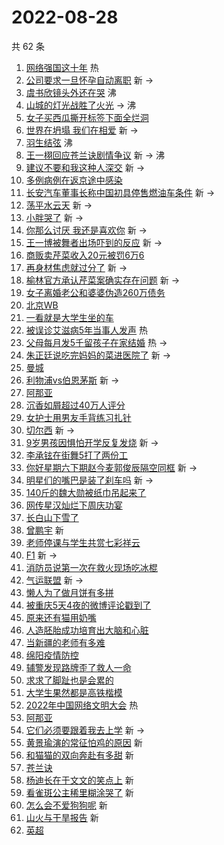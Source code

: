 # 2022-08-28

共 62 条

<!-- BEGIN -->
<!-- 最后更新时间 Sun Aug 28 2022 02:19:37 GMT+0800 (China Standard Time) -->

1. [网络强国这十年](https://s.weibo.com//weibo?q=%23%E7%BD%91%E7%BB%9C%E5%BC%BA%E5%9B%BD%E8%BF%99%E5%8D%81%E5%B9%B4%23&Refer=new_time)
   热
1. [公司要求一旦怀孕自动离职](https://s.weibo.com//weibo?q=%23%E5%85%AC%E5%8F%B8%E8%A6%81%E6%B1%82%E4%B8%80%E6%97%A6%E6%80%80%E5%AD%95%E8%87%AA%E5%8A%A8%E7%A6%BB%E8%81%8C%23&Refer=top)
   新 ->
1. [虞书欣镜头外还在哭](https://s.weibo.com//weibo?q=%23%E8%99%9E%E4%B9%A6%E6%AC%A3%E9%95%9C%E5%A4%B4%E5%A4%96%E8%BF%98%E5%9C%A8%E5%93%AD%23&Refer=top)
   沸
1. [山城的灯光战胜了火光](https://s.weibo.com//weibo?q=%23%E5%B1%B1%E5%9F%8E%E7%9A%84%E7%81%AF%E5%85%89%E6%88%98%E8%83%9C%E4%BA%86%E7%81%AB%E5%85%89%23&Refer=top)
   -> 沸
1. [女子买西瓜撕开标签下面全烂洞](https://s.weibo.com//weibo?q=%23%E5%A5%B3%E5%AD%90%E4%B9%B0%E8%A5%BF%E7%93%9C%E6%92%95%E5%BC%80%E6%A0%87%E7%AD%BE%E4%B8%8B%E9%9D%A2%E5%85%A8%E7%83%82%E6%B4%9E%23&Refer=top)
1. [世界在坍塌 我们在相爱](https://s.weibo.com//weibo?q=%E4%B8%96%E7%95%8C%E5%9C%A8%E5%9D%8D%E5%A1%8C%20%E6%88%91%E4%BB%AC%E5%9C%A8%E7%9B%B8%E7%88%B1&Refer=top)
   新 ->
1. [羽生结弦](https://s.weibo.com//weibo?q=%23%E7%BE%BD%E7%94%9F%E7%BB%93%E5%BC%A6%23&Refer=top)
   沸
1. [王一栩回应苍兰诀剧情争议](https://s.weibo.com//weibo?q=%23%E7%8E%8B%E4%B8%80%E6%A0%A9%E5%9B%9E%E5%BA%94%E8%8B%8D%E5%85%B0%E8%AF%80%E5%89%A7%E6%83%85%E4%BA%89%E8%AE%AE%23&Refer=top)
   新 -> 沸
1. [建议不要和我这种人深交](https://s.weibo.com//weibo?q=%23%E5%BB%BA%E8%AE%AE%E4%B8%8D%E8%A6%81%E5%92%8C%E6%88%91%E8%BF%99%E7%A7%8D%E4%BA%BA%E6%B7%B1%E4%BA%A4%23&Refer=top)
   新 ->
1. [多例病例在返京途中感染](https://s.weibo.com//weibo?q=%23%E5%A4%9A%E4%BE%8B%E7%97%85%E4%BE%8B%E5%9C%A8%E8%BF%94%E4%BA%AC%E9%80%94%E4%B8%AD%E6%84%9F%E6%9F%93%23&Refer=top)
1. [长安汽车董事长称中国初具停售燃油车条件](https://s.weibo.com//weibo?q=%23%E9%95%BF%E5%AE%89%E6%B1%BD%E8%BD%A6%E8%91%A3%E4%BA%8B%E9%95%BF%E7%A7%B0%E4%B8%AD%E5%9B%BD%E5%88%9D%E5%85%B7%E5%81%9C%E5%94%AE%E7%87%83%E6%B2%B9%E8%BD%A6%E6%9D%A1%E4%BB%B6%23&Refer=top)
   新 ->
1. [荡平水云天](https://s.weibo.com//weibo?q=%E8%8D%A1%E5%B9%B3%E6%B0%B4%E4%BA%91%E5%A4%A9&Refer=top)
   新 ->
1. [小胖哭了](https://s.weibo.com//weibo?q=%23%E5%B0%8F%E8%83%96%E5%93%AD%E4%BA%86%23&Refer=top)
   新 ->
1. [你那么讨厌 我还是喜欢你](https://s.weibo.com//weibo?q=%E4%BD%A0%E9%82%A3%E4%B9%88%E8%AE%A8%E5%8E%8C%20%E6%88%91%E8%BF%98%E6%98%AF%E5%96%9C%E6%AC%A2%E4%BD%A0&Refer=top)
   新 ->
1. [王一博被舞者出场吓到的反应](https://s.weibo.com//weibo?q=%23%E7%8E%8B%E4%B8%80%E5%8D%9A%E8%A2%AB%E8%88%9E%E8%80%85%E5%87%BA%E5%9C%BA%E5%90%93%E5%88%B0%E7%9A%84%E5%8F%8D%E5%BA%94%23&Refer=top)
   新 ->
1. [商贩卖芹菜收入20元被罚6万6](https://s.weibo.com//weibo?q=%23%E5%95%86%E8%B4%A9%E5%8D%96%E8%8A%B9%E8%8F%9C%E6%94%B6%E5%85%A520%E5%85%83%E8%A2%AB%E7%BD%9A6%E4%B8%876%23&Refer=top)
1. [再身材焦虑就过分了](https://s.weibo.com//weibo?q=%23%E5%86%8D%E8%BA%AB%E6%9D%90%E7%84%A6%E8%99%91%E5%B0%B1%E8%BF%87%E5%88%86%E4%BA%86%23&Refer=top)
   新 ->
1. [榆林官方承认芹菜案确实存在问题](https://s.weibo.com//weibo?q=%23%E6%A6%86%E6%9E%97%E5%AE%98%E6%96%B9%E6%89%BF%E8%AE%A4%E8%8A%B9%E8%8F%9C%E6%A1%88%E7%A1%AE%E5%AE%9E%E5%AD%98%E5%9C%A8%E9%97%AE%E9%A2%98%23&Refer=top)
   新 ->
1. [女子离婚老公和婆婆伪造260万债务](https://s.weibo.com//weibo?q=%23%E5%A5%B3%E5%AD%90%E7%A6%BB%E5%A9%9A%E8%80%81%E5%85%AC%E5%92%8C%E5%A9%86%E5%A9%86%E4%BC%AA%E9%80%A0260%E4%B8%87%E5%80%BA%E5%8A%A1%23&Refer=top)
1. [北京WB](https://s.weibo.com//weibo?q=%E5%8C%97%E4%BA%ACWB&Refer=top)
1. [一看就是大学生坐的车](https://s.weibo.com//weibo?q=%23%E4%B8%80%E7%9C%8B%E5%B0%B1%E6%98%AF%E5%A4%A7%E5%AD%A6%E7%94%9F%E5%9D%90%E7%9A%84%E8%BD%A6%23&Refer=top)
1. [被误诊艾滋病5年当事人发声](https://s.weibo.com//weibo?q=%23%E8%A2%AB%E8%AF%AF%E8%AF%8A%E8%89%BE%E6%BB%8B%E7%97%855%E5%B9%B4%E5%BD%93%E4%BA%8B%E4%BA%BA%E5%8F%91%E5%A3%B0%23&Refer=top)
   热
1. [父母每月发5千留孩子在家结婚](https://s.weibo.com//weibo?q=%23%E7%88%B6%E6%AF%8D%E6%AF%8F%E6%9C%88%E5%8F%915%E5%8D%83%E7%95%99%E5%AD%A9%E5%AD%90%E5%9C%A8%E5%AE%B6%E7%BB%93%E5%A9%9A%23&Refer=top)
   热 ->
1. [朱正廷说吃完妈妈的菜进医院了](https://s.weibo.com//weibo?q=%23%E6%9C%B1%E6%AD%A3%E5%BB%B7%E8%AF%B4%E5%90%83%E5%AE%8C%E5%A6%88%E5%A6%88%E7%9A%84%E8%8F%9C%E8%BF%9B%E5%8C%BB%E9%99%A2%E4%BA%86%23&Refer=top)
   新 ->
1. [曼城](https://s.weibo.com//weibo?q=%E6%9B%BC%E5%9F%8E&Refer=top)
1. [利物浦vs伯恩茅斯](https://s.weibo.com//weibo?q=%23%E5%88%A9%E7%89%A9%E6%B5%A6vs%E4%BC%AF%E6%81%A9%E8%8C%85%E6%96%AF%23&Refer=top)
   新 ->
1. [阿那亚](https://s.weibo.com//weibo?q=%23%E9%98%BF%E9%82%A3%E4%BA%9A%23&Refer=top)
1. [沉香如屑超过40万人评分](https://s.weibo.com//weibo?q=%23%E6%B2%89%E9%A6%99%E5%A6%82%E5%B1%91%E8%B6%85%E8%BF%8740%E4%B8%87%E4%BA%BA%E8%AF%84%E5%88%86%23&Refer=top)
1. [女护士用男友手背练习扎针](https://s.weibo.com//weibo?q=%23%E5%A5%B3%E6%8A%A4%E5%A3%AB%E7%94%A8%E7%94%B7%E5%8F%8B%E6%89%8B%E8%83%8C%E7%BB%83%E4%B9%A0%E6%89%8E%E9%92%88%23&Refer=top)
1. [切尔西](https://s.weibo.com//weibo?q=%E5%88%87%E5%B0%94%E8%A5%BF&Refer=top) 新
   ->
1. [9岁男孩因惧怕开学反复发烧](https://s.weibo.com//weibo?q=%239%E5%B2%81%E7%94%B7%E5%AD%A9%E5%9B%A0%E6%83%A7%E6%80%95%E5%BC%80%E5%AD%A6%E5%8F%8D%E5%A4%8D%E5%8F%91%E7%83%A7%23&Refer=top)
   新 ->
1. [李承铉在街舞5打了两份工](https://s.weibo.com//weibo?q=%23%E6%9D%8E%E6%89%BF%E9%93%89%E5%9C%A8%E8%A1%97%E8%88%9E5%E6%89%93%E4%BA%86%E4%B8%A4%E4%BB%BD%E5%B7%A5%23&Refer=top)
1. [你好星期六下期赵今麦郭俊辰隔空同框](https://s.weibo.com//weibo?q=%23%E4%BD%A0%E5%A5%BD%E6%98%9F%E6%9C%9F%E5%85%AD%E4%B8%8B%E6%9C%9F%E8%B5%B5%E4%BB%8A%E9%BA%A6%E9%83%AD%E4%BF%8A%E8%BE%B0%E9%9A%94%E7%A9%BA%E5%90%8C%E6%A1%86%23&Refer=top)
   新 ->
1. [明星们的嘴巴是装了刹车吗](https://s.weibo.com//weibo?q=%23%E6%98%8E%E6%98%9F%E4%BB%AC%E7%9A%84%E5%98%B4%E5%B7%B4%E6%98%AF%E8%A3%85%E4%BA%86%E5%88%B9%E8%BD%A6%E5%90%97%23&Refer=top)
   新 ->
1. [140斤的魏大勋被纸巾吊起来了](https://s.weibo.com//weibo?q=%23140%E6%96%A4%E7%9A%84%E9%AD%8F%E5%A4%A7%E5%8B%8B%E8%A2%AB%E7%BA%B8%E5%B7%BE%E5%90%8A%E8%B5%B7%E6%9D%A5%E4%BA%86%23&Refer=top)
1. [网传星汉灿烂下周庆功宴](https://s.weibo.com//weibo?q=%23%E7%BD%91%E4%BC%A0%E6%98%9F%E6%B1%89%E7%81%BF%E7%83%82%E4%B8%8B%E5%91%A8%E5%BA%86%E5%8A%9F%E5%AE%B4%23&Refer=top)
1. [长白山下雪了](https://s.weibo.com//weibo?q=%23%E9%95%BF%E7%99%BD%E5%B1%B1%E4%B8%8B%E9%9B%AA%E4%BA%86%23&Refer=top)
1. [曾鹏宇](https://s.weibo.com//weibo?q=%E6%9B%BE%E9%B9%8F%E5%AE%87&Refer=top) 新
1. [老师停课与学生共赏七彩祥云](https://s.weibo.com//weibo?q=%23%E8%80%81%E5%B8%88%E5%81%9C%E8%AF%BE%E4%B8%8E%E5%AD%A6%E7%94%9F%E5%85%B1%E8%B5%8F%E4%B8%83%E5%BD%A9%E7%A5%A5%E4%BA%91%23&Refer=top)
1. [F1](https://s.weibo.com//weibo?q=F1&Refer=top) 新 ->
1. [消防员说第一次在救火现场吃冰棍](https://s.weibo.com//weibo?q=%23%E6%B6%88%E9%98%B2%E5%91%98%E8%AF%B4%E7%AC%AC%E4%B8%80%E6%AC%A1%E5%9C%A8%E6%95%91%E7%81%AB%E7%8E%B0%E5%9C%BA%E5%90%83%E5%86%B0%E6%A3%8D%23&Refer=top)
1. [气运联盟](https://s.weibo.com//weibo?q=%E6%B0%94%E8%BF%90%E8%81%94%E7%9B%9F&Refer=top)
   新 ->
1. [懒人为了做月饼有多拼](https://s.weibo.com//weibo?q=%23%E6%87%92%E4%BA%BA%E4%B8%BA%E4%BA%86%E5%81%9A%E6%9C%88%E9%A5%BC%E6%9C%89%E5%A4%9A%E6%8B%BC%23&Refer=top)
1. [被重庆5天4夜的微博评论戳到了](https://s.weibo.com//weibo?q=%23%E8%A2%AB%E9%87%8D%E5%BA%865%E5%A4%A94%E5%A4%9C%E7%9A%84%E5%BE%AE%E5%8D%9A%E8%AF%84%E8%AE%BA%E6%88%B3%E5%88%B0%E4%BA%86%23&Refer=top)
1. [原来还有猫用奶嘴](https://s.weibo.com//weibo?q=%23%E5%8E%9F%E6%9D%A5%E8%BF%98%E6%9C%89%E7%8C%AB%E7%94%A8%E5%A5%B6%E5%98%B4%23&Refer=top)
1. [人造胚胎成功培育出大脑和心脏](https://s.weibo.com//weibo?q=%23%E4%BA%BA%E9%80%A0%E8%83%9A%E8%83%8E%E6%88%90%E5%8A%9F%E5%9F%B9%E8%82%B2%E5%87%BA%E5%A4%A7%E8%84%91%E5%92%8C%E5%BF%83%E8%84%8F%23&Refer=top)
1. [当新疆的老师有多难](https://s.weibo.com//weibo?q=%23%E5%BD%93%E6%96%B0%E7%96%86%E7%9A%84%E8%80%81%E5%B8%88%E6%9C%89%E5%A4%9A%E9%9A%BE%23&Refer=top)
1. [绵阳疫情防控](https://s.weibo.com//weibo?q=%23%E7%BB%B5%E9%98%B3%E7%96%AB%E6%83%85%E9%98%B2%E6%8E%A7%23&Refer=top)
1. [辅警发现路牌歪了救人一命](https://s.weibo.com//weibo?q=%23%E8%BE%85%E8%AD%A6%E5%8F%91%E7%8E%B0%E8%B7%AF%E7%89%8C%E6%AD%AA%E4%BA%86%E6%95%91%E4%BA%BA%E4%B8%80%E5%91%BD%23&Refer=top)
1. [求求了脚趾也是会累的](https://s.weibo.com//weibo?q=%E6%B1%82%E6%B1%82%E4%BA%86%E8%84%9A%E8%B6%BE%E4%B9%9F%E6%98%AF%E4%BC%9A%E7%B4%AF%E7%9A%84&Refer=top)
1. [大学生果然都是高铁楷模](https://s.weibo.com//weibo?q=%23%E5%A4%A7%E5%AD%A6%E7%94%9F%E6%9E%9C%E7%84%B6%E9%83%BD%E6%98%AF%E9%AB%98%E9%93%81%E6%A5%B7%E6%A8%A1%23&Refer=top)
1. [2022年中国网络文明大会](https://s.weibo.com//weibo?q=%232022%E5%B9%B4%E4%B8%AD%E5%9B%BD%E7%BD%91%E7%BB%9C%E6%96%87%E6%98%8E%E5%A4%A7%E4%BC%9A%23&Refer=new_time)
   热
1. [阿那亚](https://s.weibo.com//weibo?q=%E9%98%BF%E9%82%A3%E4%BA%9A&Refer=top)
1. [它们必须要跟着我去上学](https://s.weibo.com//weibo?q=%23%E5%AE%83%E4%BB%AC%E5%BF%85%E9%A1%BB%E8%A6%81%E8%B7%9F%E7%9D%80%E6%88%91%E5%8E%BB%E4%B8%8A%E5%AD%A6%23&Refer=top)
   新 ->
1. [黄景瑜演的常征怕鸡的原因](https://s.weibo.com//weibo?q=%23%E9%BB%84%E6%99%AF%E7%91%9C%E6%BC%94%E7%9A%84%E5%B8%B8%E5%BE%81%E6%80%95%E9%B8%A1%E7%9A%84%E5%8E%9F%E5%9B%A0%23&Refer=top)
   新
1. [和猫猫的双向奔赴有多甜](https://s.weibo.com//weibo?q=%23%E5%92%8C%E7%8C%AB%E7%8C%AB%E7%9A%84%E5%8F%8C%E5%90%91%E5%A5%94%E8%B5%B4%E6%9C%89%E5%A4%9A%E7%94%9C%23&Refer=top)
   新
1. [苍兰诀](https://s.weibo.com//weibo?q=%E8%8B%8D%E5%85%B0%E8%AF%80&Refer=top)
1. [杨迪长在于文文的笑点上](https://s.weibo.com//weibo?q=%23%E6%9D%A8%E8%BF%AA%E9%95%BF%E5%9C%A8%E4%BA%8E%E6%96%87%E6%96%87%E7%9A%84%E7%AC%91%E7%82%B9%E4%B8%8A%23&Refer=top)
   新
1. [看雀斑公主稀里糊涂哭了](https://s.weibo.com//weibo?q=%23%E7%9C%8B%E9%9B%80%E6%96%91%E5%85%AC%E4%B8%BB%E7%A8%80%E9%87%8C%E7%B3%8A%E6%B6%82%E5%93%AD%E4%BA%86%23&Refer=top)
   新
1. [怎么会不爱狗狗呢](https://s.weibo.com//weibo?q=%23%E6%80%8E%E4%B9%88%E4%BC%9A%E4%B8%8D%E7%88%B1%E7%8B%97%E7%8B%97%E5%91%A2%23&Refer=top)
   新
1. [山火与干旱报告](https://s.weibo.com//weibo?q=%E5%B1%B1%E7%81%AB%E4%B8%8E%E5%B9%B2%E6%97%B1%E6%8A%A5%E5%91%8A&Refer=top)
   新
1. [英超](https://s.weibo.com//weibo?q=%E8%8B%B1%E8%B6%85&Refer=top)

<!-- END -->

